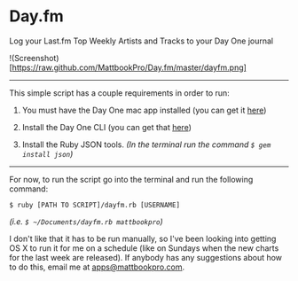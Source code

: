 Day.fm
======

Log your Last.fm Top Weekly Artists and Tracks to your Day One journal

!(Screenshot)[https://raw.github.com/MattbookPro/Day.fm/master/dayfm.png]

---

This simple script has a couple requirements in order to run:

1. You must have the Day One mac app installed (you can get it [here](http://bit.ly/DayOneMac))

2. Install the Day One CLI (you can get that [here](http://dayoneapp.com/downloads/dayone-cli.pkg))

3. Install the Ruby JSON tools.  *(In the terminal run the command `$ gem install json`)*

---

For now, to run the script go into the terminal and run the following command:

`$ ruby [PATH TO SCRIPT]/dayfm.rb [USERNAME]`

*(i.e. `$ ~/Documents/dayfm.rb mattbookpro`)*

I don't like that it has to be run manually, so I've been looking into getting OS X to run it for me on a schedule (like on Sundays when the new charts for the last week are released). If anybody has any suggestions about how to do this, email me at apps@mattbookpro.com.

